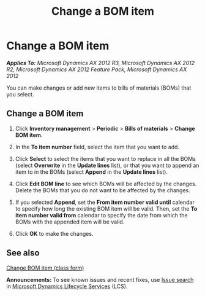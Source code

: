 ﻿---
title: Change a BOM item
TOCTitle: Change a BOM item
ms:assetid: a8f7ec17-0d72-4810-b69b-d00e4e33f828
ms:mtpsurl: https://technet.microsoft.com/en-us/library/Aa550317(v=AX.60)
ms:contentKeyID: 36058891
ms.date: 04/18/2014
mtps_version: v=AX.60
---

# Change a BOM item 


_**Applies To:** Microsoft Dynamics AX 2012 R3, Microsoft Dynamics AX 2012 R2, Microsoft Dynamics AX 2012 Feature Pack, Microsoft Dynamics AX 2012_

You can make changes or add new items to bills of materials (BOMs) that you select.

## Change a BOM item

1.  Click **Inventory management** \> **Periodic** \> **Bills of materials** \> **Change BOM item**.

2.  In the **To item number** field, select the item that you want to add.

3.  Click **Select** to select the items that you want to replace in all the BOMs (select **Overwrite** in the **Update lines** list), or that you want to append an item to in the BOMs (select **Append** in the **Update lines** list).

4.  Click **Edit BOM line** to see which BOMs will be affected by the changes. Delete the BOMs that you do not want to be affected by the changes.

5.  If you selected **Append**, set the **From item number valid until** calendar to specify how long the existing BOM item will be valid. Then, set the **To item number valid from** calendar to specify the date from which the BOMs with the appended item will be valid.

6.  Click **OK** to make the changes.

## See also

[Change BOM item (class form)](https://technet.microsoft.com/en-us/library/aa557587\(v=ax.60\))

  
**Announcements:** To see known issues and recent fixes, use [Issue search](http://go.microsoft.com/fwlink/?linkid=389258) in [Microsoft Dynamics Lifecycle Services](http://go.microsoft.com/fwlink/?linkid=306505) (LCS).

